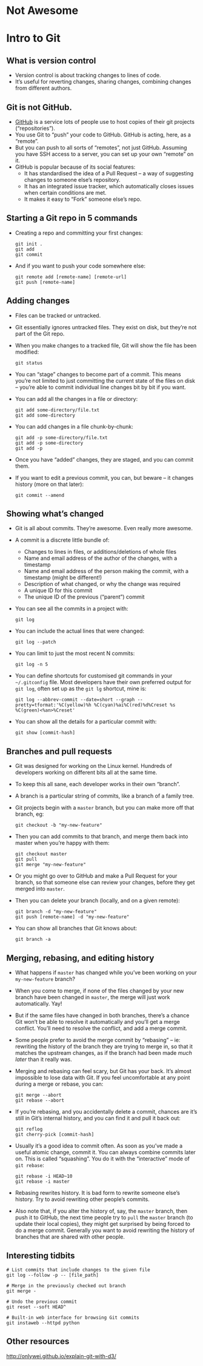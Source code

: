 # Not Awesome

# Intro to Git

## What is version control

* Version control is about tracking changes to lines of code.
* It’s useful for reverting changes, sharing changes, combining changes from different authors.

## Git is not GitHub.

* [GitHub](https://github.com) is a service lots of people use to host copies of their git projects (“repositories”).
* You use Git to “push” your code to GitHub. GitHub is acting, here, as a “remote”.
* But you can push to all sorts of “remotes”, not just GitHub. Assuming you have SSH access to a server, you can set up your own “remote” on it.
* GitHub is popular because of its social features:
   * It has standardised the idea of a Pull Request – a way of suggesting changes to someone else’s repository.
   * It has an integrated issue tracker, which automatically closes issues when certain conditions are met.
   * It makes it easy to “Fork” someone else’s repo.

## Starting a Git repo in 5 commands

* Creating a repo and committing your first changes:

      git init .
      git add
      git commit

* And if you want to push your code somewhere else:

      git remote add [remote-name] [remote-url]
      git push [remote-name]

## Adding changes

* Files can be tracked or untracked.

* Git essentially ignores untracked files. They exist on disk, but they’re not part of the Git repo.

* When you make changes to a tracked file, Git will show the file has been modified:

      git status

* You can “stage” changes to become part of a commit. This means you’re not limited to just committing the current state of the files on disk – you’re able to commit individual line changes bit by bit if you want.

* You can add all the changes in a file or directory:

      git add some-directory/file.txt
      git add some-directory

* You can add changes in a file chunk-by-chunk:

      git add -p some-directory/file.txt
      git add -p some-directory
      git add -p

* Once you have “added” changes, they are staged, and you can commit them.

* If you want to edit a previous commit, you can, but beware – it changes history (more on that later):

      git commit --amend

## Showing what’s changed

* Git is all about commits. They’re awesome. Even really more awesome.

* A commit is a discrete little bundle of:
   * Changes to lines in files, or additions/deletions of whole files
   * Name and email address of the author of the changes, with a timestamp
   * Name and email address of the person making the commit, with a timestamp (might be different!)
   * Description of what changed, or why the change was required
   * A unique ID for this commit
   * The unique ID of the previous (“parent”) commit

* You can see all the commits in a project with:

      git log

* You can include the actual lines that were changed:

      git log --patch

* You can limit to just the most recent N commits:

      git log -n 5

* You can define shortcuts for customised git commands in your `~/.gitconfig` file. Most developers have their own preferred output for `git log`, often set up as the `git lg` shortcut, mine is:

      git log --abbrev-commit --date=short --graph --pretty=tformat:'%C(yellow)%h %C(cyan)%ai%C(red)%d%Creset %s %C(green)<%an>%Creset'

* You can show all the details for a particular commit with:

      git show [commit-hash]

## Branches and pull requests

* Git was designed for working on the Linux kernel. Hundreds of developers working on different bits all at the same time.

* To keep this all sane, each developer works in their own “branch”.

* A branch is a particular string of commits, like a branch of a family tree.

* Git projects begin with a `master` branch, but you can make more off that branch, eg:

      git checkout -b "my-new-feature"

* Then you can add commits to that branch, and merge them back into master when you’re happy with them:

      git checkout master
      git pull
      git merge "my-new-feature"

* Or you might go over to GitHub and make a Pull Request for your branch, so that someone else can review your changes, before they get merged into `master`.

* Then you can delete your branch (locally, and on a given remote):

      git branch -d "my-new-feature"
      git push [remote-name] -d "my-new-feature"

* You can show all branches that Git knows about:

      git branch -a

## Merging, rebasing, and editing history

* What happens if `master` has changed while you’ve been working on your `my-new-feature` branch?

* When you come to merge, if none of the files changed by your new branch have been changed in `master`, the merge will just work automatically. Yay!

* But if the same files have changed in both branches, there’s a chance Git won’t be able to resolve it automatically and you’ll get a merge conflict. You’ll need to resolve the conflict, and add a merge commit.

* Some people prefer to avoid the merge commit by “rebasing” – ie: rewriting the history of the branch they are trying to merge in, so that it matches the upstream changes, as if the branch had been made _much later_ than it really was.

* Merging and rebasing can feel scary, but Git has your back. It’s almost impossible to lose data with Git. If you feel uncomfortable at any point during a merge or rebase, you can:

      git merge --abort
      git rebase --abort

* If you’re rebasing, and you accidentally delete a commit, chances are it’s still in Git’s internal history, and you can find it and pull it back out:

      git reflog
      git cherry-pick [commit-hash]

* Usually it’s a good idea to commit often. As soon as you’ve made a useful atomic change, commit it. You can always combine commits later on. This is called “squashing”. You do it with the “interactive” mode of `git rebase`:

      git rebase -i HEAD~10
      git rebase -i master

* Rebasing rewrites history. It is bad form to rewrite someone else’s history. Try to avoid rewriting other people’s commits.

* Also note that, if you alter the history of, say, the `master` branch, then push it to GitHub, the next time people try to `pull` the `master` branch (to update their local copies), they might get surprised by being forced to do a merge commit. Generally you want to avoid rewriting the history of branches that are shared with other people.

## Interesting tidbits

    # List commits that include changes to the given file
    git log --follow -p -- [file_path]

    # Merge in the previously checked out branch
    git merge -

    # Undo the previous commit
    git reset --soft HEAD^

    # Built-in web interface for browsing Git commits
    git instaweb --httpd python

## Other resources

http://onlywei.github.io/explain-git-with-d3/
